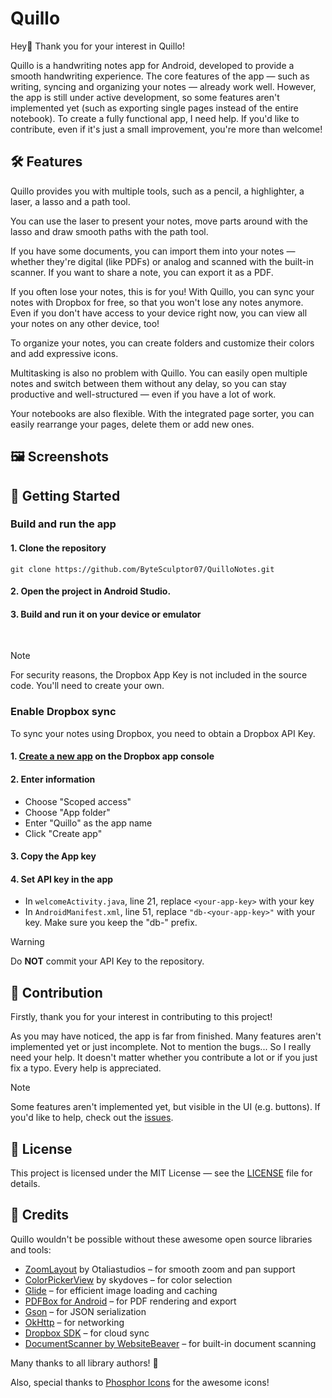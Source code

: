 # Quillo

Hey👋 Thank you for your interest in Quillo!

Quillo is a handwriting notes app for Android, developed to provide a smooth handwriting experience. The core features of the app — such as writing, syncing and organizing your notes — already work well. However, the app is still under active development, so some features aren't implemented yet (such as exporting single pages instead of the entire notebook). To create a fully functional app, I need help. If you'd like to contribute, even if it's just a small improvement, you're more than welcome!


## 🛠️ Features

Quillo provides you with multiple tools, such as a pencil, a highlighter, a laser, a lasso and a path tool.

You can use the laser to present your notes, move parts around with the lasso and draw smooth paths with the path tool.

If you have some documents, you can import them into your notes — whether they're digital (like PDFs) or analog and scanned with the built-in scanner. If you want to share a note, you can export it as a PDF.

If you often lose your notes, this is for you! With Quillo, you can sync your notes with Dropbox for free, so that you won't lose any notes anymore. Even if you don't have access to your device right now, you can view all your notes on any other device, too!

To organize your notes, you can create folders and customize their colors and add expressive icons.

Multitasking is also no problem with Quillo. You can easily open multiple notes and switch between them without any delay, so you can stay productive and well-structured — even if you have a lot of work.

Your notebooks are also flexible. With the integrated page sorter, you can easily rearrange your pages, delete them or add new ones.


## 🖼️ Screenshots


## 🛫 Getting Started

### Build and run the app

#### 1. Clone the repository
```
git clone https://github.com/ByteSculptor07/QuilloNotes.git
```

#### 2. Open the project in Android Studio.

#### 3. Build and run it on your device or emulator

<br>

> [!NOTE]  
> For security reasons, the Dropbox App Key is not included in the source code. You'll need to create your own.

### Enable Dropbox sync

To sync your notes using Dropbox, you need to obtain a Dropbox API Key.

#### 1. [Create a new app](https://www.dropbox.com/developers/apps/create?_tk=pilot_lp&_ad=ctabtn1&_camp=create) on the Dropbox app console

#### 2. Enter information
* Choose "Scoped access"
* Choose "App folder"
* Enter "Quillo" as the app name
* Click "Create app"

#### 3. Copy the App key

#### 4. Set API key in the app
* In ```welcomeActivity.java```, line 21, replace ```<your-app-key>``` with your key
* In ```AndroidManifest.xml```, line 51, replace ```"db-<your-app-key>"``` with your key. Make sure you keep the "db-" prefix. 

> [!WARNING]  
> Do **NOT** commit your API Key to the repository.


## 🤝 Contribution

Firstly, thank you for your interest in contributing to this project!

As you may have noticed, the app is far from finished. Many features aren't implemented yet or just incomplete. Not to mention the bugs... So I really need your help. It doesn't matter whether you contribute a lot or if you just fix a typo. Every help is appreciated.

> [!NOTE]  
> Some features aren't implemented yet, but visible in the UI (e.g. buttons). If you'd like to help, check out the [issues](https://github.com/ByteSculptor07/QuilloNotes/issues).


## 📜 License

This project is licensed under the MIT License — see the [LICENSE](https://github.com/ByteSculptor07/QuilloNotes/blob/main/LICENSE) file for details.


## 🙏 Credits

Quillo wouldn't be possible without these awesome open source libraries and tools:

- [ZoomLayout](https://github.com/natario1/ZoomLayout) by Otaliastudios – for smooth zoom and pan support
- [ColorPickerView](https://github.com/skydoves/ColorPickerView) by skydoves – for color selection
- [Glide](https://github.com/bumptech/glide) – for efficient image loading and caching
- [PDFBox for Android](https://github.com/TomRoush/PdfBox-Android) – for PDF rendering and export
- [Gson](https://github.com/google/gson) – for JSON serialization
- [OkHttp](https://square.github.io/okhttp/) – for networking
- [Dropbox SDK](https://github.com/dropbox/dropbox-sdk-java) – for cloud sync
- [DocumentScanner by WebsiteBeaver](https://github.com/WebsiteBeaver/document-scanner) – for built-in document scanning


Many thanks to all library authors! 💙

Also, special thanks to [Phosphor Icons](https://phosphoricons.com/) for the awesome icons!